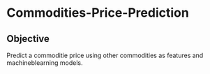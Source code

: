 # Commodities-Price-Prediction

## Objective

Predict a commoditie price using other commodities as features and machineblearning models.

